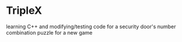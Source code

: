 # TripleX
 learning C++ and modifying/testing code for a security door's number combination puzzle for a new game
